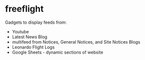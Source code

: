 # freeflight
Gadgets to display feeds from:
+ Youtube
+ Latest News Blog
+ multifeed from Notices, General Notices, and Site Notices Blogs
+ Leonardo Flight Logs
+ Google Sheets - dynamic sections of website
